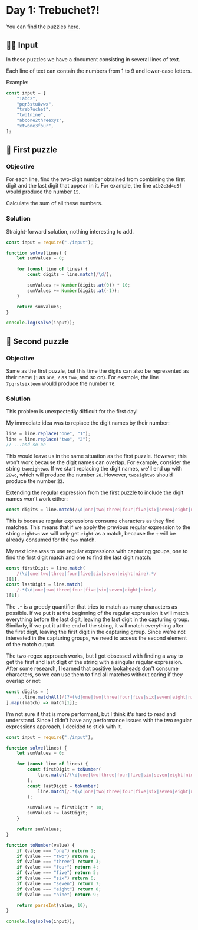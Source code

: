 # Day 1: Trebuchet?!

You can find the puzzles [here](https://adventofcode.com/2023/day/1).

## ✍🏼 Input

In these puzzles we have a document consisting in several lines of text.

Each line of text can contain the numbers from 1 to 9 and lower-case letters.

Example:

```js
const input = [
    "1abc2",
    "pqr3stu8vwx",
    "treb7uchet",
    "two1nine",
    "abcone2threexyz",
    "xtwone3four",
];
```

## 🧩 First puzzle

### Objective

For each line, find the two-digit number obtained from combining the first digit and the last digit that appear in it. For example, the line `a1b2c3d4e5f` would produce the number `15`.

Calculate the sum of all these numbers.

### Solution

Straight-forward solution, nothing interesting to add.

```js
const input = require("./input");

function solve(lines) {
    let sumValues = 0;

    for (const line of lines) {
        const digits = line.match(/\d/);

        sumValues += Number(digits.at(0)) * 10;
        sumValues += Number(digits.at(-1));
    }

    return sumValues;
}

console.log(solve(input));
```

## 🧩 Second puzzle

### Objective

Same as the first puzzle, but this time the digits can also be represented as their name (`1` as `one`, `2` as `two`, and so on). For example, the line `7pqrstsixteen` would produce the number `76`.

### Solution

This problem is unexpectedly difficult for the first day!

My immediate idea was to replace the digit names by their number:

```js
line = line.replace("one", "1");
line = line.replace("two", "2");
// ...and so on
```

This would leave us in the same situation as the first puzzle. However, this won't work because the digit names can overlap. For example, consider the string `twoeightwo`. If we start replacing the digit names, we'll end up with `28wo`, which will produce the number `28`. However, `twoeightwo` should produce the number `22`.

Extending the regular expression from the first puzzle to include the digit names won't work either:

```js
const digits = line.match(/\d|one|two|three|four|five|six|seven|eight|nine/);
```

This is because regular expressions consume characters as they find matches. This means that if we apply the previous regular expression to the string `eightwo` we will only get `eight` as a match, because the `t` will be already consumed for the `two` match.

My next idea was to use regular expressions with capturing groups, one to find the first digit match and one to find the last digit match:

```js
const firstDigit = line.match(
    /(\d|one|two|three|four|five|six|seven|eight|nine).*/
)[1];
const lastDigit = line.match(
    /.*(\d|one|two|three|four|five|six|seven|eight|nine)/
)[1];
```

The `.*` is a greedy quantifier that tries to match as many characters as possible. If we put it at the beginning of the regular expression it will match everything before the last digit, leaving the last digit in the capturing group. Similarly, if we put it at the end of the string, it will match everything after the first digit, leaving the first digit in the capturing group. Since we're not interested in the capturing groups, we need to access the second element of the match output.

The two-regex approach works, but I got obsessed with finding a way to get the first and last digit of the string with a singular regular expression. After some research, I learned that [positive lookaheads](https://www.regular-expressions.info/lookaround.html) don't consume characters, so we can use them to find all matches without caring if they overlap or not:

```js
const digits = [
    ...line.matchAll(/(?=(\d|one|two|three|four|five|six|seven|eight|nine))/g),
].map((match) => match[1]);
```

I'm not sure if that is more performant, but I think it's hard to read and understand. Since I didn't have any performance issues with the two regular expressions approach, I decided to stick with it.

```js
const input = require("./input");

function solve(lines) {
    let sumValues = 0;

    for (const line of lines) {
        const firstDigit = toNumber(
            line.match(/(\d|one|two|three|four|five|six|seven|eight|nine).*/)[1]
        );
        const lastDigit = toNumber(
            line.match(/.*(\d|one|two|three|four|five|six|seven|eight|nine)/)[1]
        );

        sumValues += firstDigit * 10;
        sumValues += lastDigit;
    }

    return sumValues;
}

function toNumber(value) {
    if (value === "one") return 1;
    if (value === "two") return 2;
    if (value === "three") return 3;
    if (value === "four") return 4;
    if (value === "five") return 5;
    if (value === "six") return 6;
    if (value === "seven") return 7;
    if (value === "eight") return 8;
    if (value === "nine") return 9;

    return parseInt(value, 10);
}

console.log(solve(input));
```
